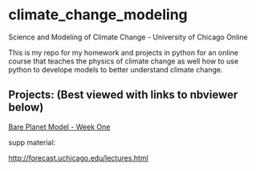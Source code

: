 # climate_change_modeling
Science and Modeling of Climate Change - University of Chicago Online 


This is my repo for my homework and projects in python for an online course that teaches the physics of climate change as well how to use python to develope models to better understand climate change. 

Projects: (Best viewed with links to nbviewer below)
----------------------------------------------------

[Bare Planet Model - Week One](https://nbviewer.jupyter.org/github/eurus13/climate_change_modeling/blob/master/bare_planet_model_wk_one.ipynb)


supp material:

http://forecast.uchicago.edu/lectures.html

